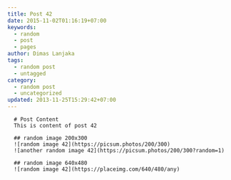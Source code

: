 ```yaml
---
title: Post 42
date: 2015-11-02T01:16:19+07:00
keywords:
  - random
  - post
  - pages
author: Dimas Lanjaka
tags:
  - random post
  - untagged
category:
  - random post
  - uncategorized
updated: 2013-11-25T15:29:42+07:00
---
```


      # Post Content
      This is content of post 42

      ## random image 200x300
      ![random image 42](https://picsum.photos/200/300)
      ![another random image 42](https://picsum.photos/200/300?random=1)

      ## random image 640x480
      ![random image 42](https://placeimg.com/640/480/any)
      